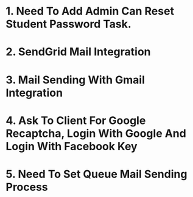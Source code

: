 # 1. Need To Add Admin Can Reset Student Password Task.
# 2. SendGrid Mail Integration
# 3. Mail Sending With Gmail Integration
# 4. Ask To Client For Google Recaptcha, Login With Google And Login With Facebook Key
# 5. Need To Set Queue Mail Sending Process